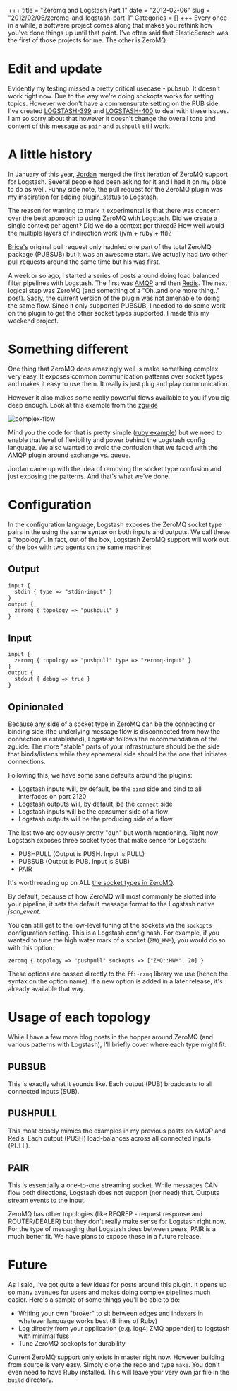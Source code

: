 +++
title = "Zeromq and Logstash Part 1"
date = "2012-02-06"
slug = "2012/02/06/zeromq-and-logstash-part-1"
Categories = []
+++
Every once in a while, a software project comes along that makes you rethink how you've done things up until that point. I've often said that ElasticSearch was the first of those projects for me. The other is ZeroMQ.
<!-- more -->

# Edit and update
Evidently my testing missed a pretty critical usecase - pubsub. It doesn't work right now. Due to the way we're doing sockopts works for setting topics. However we don't have a commensurate setting on the PUB side. I've created [LOGSTASH-399](https://logstash.jira.com/browse/LOGSTASH-399) and [LOGSTASH-400](https://logstash.jira.com/browse/LOGSTASH-400) to deal with these issues. I am so sorry about that however it doesn't change the overall tone and content of this message as `pair` and `pushpull` still work.

# A little history
In January of this year, [Jordan](https://twitter.com/jordansissel) merged the first iteration of ZeroMQ support for Logstash. Several people had been asking for it and I had it on my plate to do as well. Funny side note, the pull request for the ZeroMQ plugin was my inspiration for adding [plugin_status](http://logstash.net/docs/1.1.0/plugin-status) to Logstash.

The reason for wanting to mark it experimental is that there was concern over the best approach to using ZeroMQ with Logstash. Did we create a single context per agent? Did we do a context per thread? How well would the multiple layers of indirection work (jvm + ruby + ffi)?

[Brice's](https://twitter.com/_masterzen_) original pull request only hadnled one part of the total ZeroMQ package (PUBSUB) but it was an awesome start. We actually had two other pull requests around the same time but his was first.

A week or so ago, I started a series of posts around doing load balanced filter pipelines with Logstash. The first was [AMQP](http://goo.gl/vWyCH) and then [Redis](http://goo.gl/6W8Lv). The next logical step was ZeroMQ (and something of a "Oh..and one more thing.." post). Sadly, the current version of the plugin was not amenable to doing the same flow. Since it only supported PUBSUB, I needed to do some work on the plugin to get the other socket types supported. I made this my weekend project.

# Something different
One thing that ZeroMQ does amazingly well is make something complex very easy. It exposes common communication patterns over socket types and makes it easy to use them. It really is just plug and play communication.

However it also makes some really powerful flows available to you if you dig deep enough. Look at this example from the [zguide](http://zguide.zeromq.org)

![complex-flow](https://github.com/imatix/zguide/raw/master/images/fig14.png)

Mind you the code for that is pretty simple ([ruby example](http://zguide.zeromq.org/rb:taskwork2)) but we need to enable that level of flexibility and power behind the Logstash config language. We also wanted to avoid the confusion that we faced with the AMQP plugin around exchange vs. queue.

Jordan came up with the idea of removing the socket type confusion and just exposing the patterns. And that's what we've done.

# Configuration
In the configuration language, Logstash exposes the ZeroMQ socket type pairs in the using the same syntax on both inputs and outputs. We call these a "topology". In fact, out of the box, Logstash ZeroMQ support will work out of the box with two agents on the same machine:

## Output

```
input {
  stdin { type => "stdin-input" }
}
output {
  zeromq { topology => "pushpull" }
}
```

## Input

```
input {
  zeromq { topology => "pushpull" type => "zeromq-input" }
}
output {
  stdout { debug => true }
}
```

## Opinionated
Because any side of a socket type in ZeroMQ can be the connecting or binding side (the underlying message flow is disconnected from how the connection is established), Logstash follows the recommendation of the zguide. The more "stable" parts of your infrastructure should be the side that binds/listens while they ephemeral side should be the one that initiates connections.

Following this, we have some sane defaults around the plugins:

* Logstash inputs will, by default, be the `bind` side and bind to all interfaces on port 2120
* Logstash outputs will, by default, be the `connect` side
* Logstash inputs will be the consumer side of a flow
* Logstash outputs will be the producing side of a flow

The last two are obviously pretty "duh" but worth mentioning. Right now Logstash exposes three socket types that make sense for Logstash:

* PUSHPULL (Output is PUSH. Input is PULL)
* PUBSUB (Output is PUB. Input is SUB)
* PAIR

It's worth reading up on ALL [the socket types in ZeroMQ](http://api.zeromq.org/2-1:zmq-socket).

By default, because of how ZeroMQ will most commonly be slotted into your pipeline, it sets the default message format to the Logstash native _json\_event_.

You can still get to the low-level tuning of the sockets via the `sockopts` configuration setting. This is a Logstash config hash. For example, if you wanted to tune the high water mark of a socket (`ZMQ_HWM`), you would do so with this option:

`zeromq { topology => "pushpull" sockopts => ["ZMQ::HWM", 20] }`

These options are passed directly to the `ffi-rzmq` library we use (hence the syntax on the option name). If a new option is added in a later release, it's already available that way.

# Usage of each topology
While I have a few more blog posts in the hopper around ZeroMQ (and various patterns with Logstash), I'll briefly cover where each type might fit.

## PUBSUB
This is exactly what it sounds like. Each output (PUB) broadcasts to all connected inputs (SUB).

## PUSHPULL
This most closely mimics the examples in my previous posts on AMQP and Redis. Each output (PUSH) load-balances across all connected inputs (PULL).

## PAIR
This is essentially a one-to-one streaming socket. While messages CAN flow both directions, Logstash does not support (nor need) that. Outputs stream events to the input.

ZeroMQ has other topologies (like REQREP - request response and ROUTER/DEALER) but they don't really make sense for Logstash right now. For the type of messaging that Logstash does between peers, PAIR is a much better fit. We have plans to expose these in a future release.

# Future
As I said, I've got quite a few ideas for posts around this plugin. It opens up so many avenues for users and makes doing complex pipelines much easier. Here's a sample of some things you'll be able to do:

- Writing your own "broker" to sit between edges and indexers in whatever language works best (8 lines of Ruby)
- Log directly from your application (e.g. log4j ZMQ appender) to logstash with minimal fuss
- Tune ZeroMQ sockopts for durability

Current ZeroMQ support only exists in master right now. However building from source is very easy. Simply clone the repo and type `make`. You don't even need to have Ruby installed. This will leave your very own jar file in the `build` directory.
